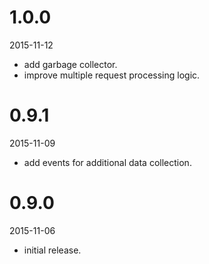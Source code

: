 # 1.0.0

2015-11-12

- add garbage collector.
- improve multiple request processing logic.

# 0.9.1

2015-11-09

 - add events for additional data collection.

# 0.9.0

2015-11-06

 - initial release.
